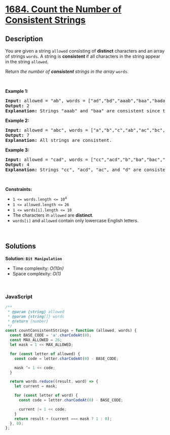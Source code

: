 # [1684. Count the Number of Consistent Strings](https://leetcode.com/problems/count-the-number-of-consistent-strings)

## Description

<div class="elfjS" data-track-load="description_content"><p>You are given a string <code>allowed</code> consisting of <strong>distinct</strong> characters and an array of strings <code>words</code>. A string is <strong>consistent </strong>if all characters in the string appear in the string <code>allowed</code>.</p>

<p>Return<em> the number of <strong>consistent</strong> strings in the array </em><code>words</code>.</p>

<p>&nbsp;</p>
<p><strong class="example">Example 1:</strong></p>

<pre><strong>Input:</strong> allowed = "ab", words = ["ad","bd","aaab","baa","badab"]
<strong>Output:</strong> 2
<strong>Explanation:</strong> Strings "aaab" and "baa" are consistent since they only contain characters 'a' and 'b'.
</pre>

<p><strong class="example">Example 2:</strong></p>

<pre><strong>Input:</strong> allowed = "abc", words = ["a","b","c","ab","ac","bc","abc"]
<strong>Output:</strong> 7
<strong>Explanation:</strong> All strings are consistent.
</pre>

<p><strong class="example">Example 3:</strong></p>

<pre><strong>Input:</strong> allowed = "cad", words = ["cc","acd","b","ba","bac","bad","ac","d"]
<strong>Output:</strong> 4
<strong>Explanation:</strong> Strings "cc", "acd", "ac", and "d" are consistent.
</pre>

<p>&nbsp;</p>
<p><strong>Constraints:</strong></p>

<ul>
	<li><code>1 &lt;= words.length &lt;= 10<sup>4</sup></code></li>
	<li><code>1 &lt;= allowed.length &lt;=<sup> </sup>26</code></li>
	<li><code>1 &lt;= words[i].length &lt;= 10</code></li>
	<li>The characters in <code>allowed</code> are <strong>distinct</strong>.</li>
	<li><code>words[i]</code> and <code>allowed</code> contain only lowercase English letters.</li>
</ul>
</div>

<p>&nbsp;</p>

## Solutions

**Solution: `Bit Manipulation`**

- Time complexity: <em>O(10n)</em>
- Space complexity: <em>O(1)</em>

<p>&nbsp;</p>

### **JavaScript**

```js
/**
 * @param {string} allowed
 * @param {string[]} words
 * @return {number}
 */
const countConsistentStrings = function (allowed, words) {
  const BASE_CODE = 'a'.charCodeAt(0);
  const MAX_ALLOWED = 26;
  let mask = 1 << MAX_ALLOWED;

  for (const letter of allowed) {
    const code = letter.charCodeAt(0) - BASE_CODE;

    mask ^= 1 << code;
  }

  return words.reduce((result, word) => {
    let current = mask;

    for (const letter of word) {
      const code = letter.charCodeAt(0) - BASE_CODE;

      current |= 1 << code;
    }
    return result + (current === mask ? 1 : 0);
  }, 0);
};
```
